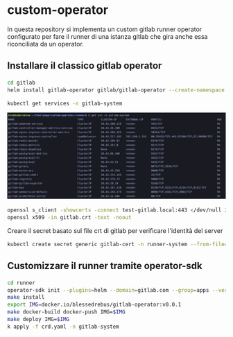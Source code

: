 # custom-operator
In questa repository si implementa un custom gitlab runner operator configurato per fare il runner di una istanza gitlab che gira anche essa riconciliata da un operator.

## Installare il classico gitlab operator

```bash
cd gitlab
helm install gitlab-operator gitlab/gitlab-operator --create-namespace --namespace gitlab-system
```

```bash
kubectl get services -n gitlab-system 
```

![image info](img/services.png)

```bash
openssl s_client -showcerts -connect test-gitlab.local:443 </dev/null 2>/dev/null|openssl x509 -outform PEM > gitlab.crt
openssl x509 -in gitlab.crt -text -noout
```

Creare il secret basato sul file crt di gitlab per verificare l'identità del server

```bash
kubectl create secret generic gitlab-cert -n runner-system --from-file=gitlab.crt
```


## Customizzare il runner tramite operator-sdk

```bash
cd runner
operator-sdk init --plugins=helm --domain=gitlab.com --group=apps --version=v1beta1 --kind=GitLab --helm-chart=gitlab/gitlab-operator
make install
export IMG=docker.io/blessedrebus/gitlab-operator:v0.0.1
make docker-build docker-push IMG=$IMG
make deploy IMG=$IMG
k apply -f crd.yaml -n gitlab-system
```

